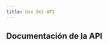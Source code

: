```yaml
---
title: Uso del API
---
```


## Documentación de la API

<swagger-ui src="https://petstore.swagger.io/v2/swagger.json"/>